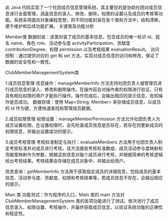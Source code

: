 此 Java 代码实现了一个社团成员信息管理系统，其主要目的是协助社团对成员信息进行全面管理，涵盖信息的录入、修改、删除，权限的设置以及成员的考核等功能。系统采用面向对象编程思想，将不同功能封装在各个类和方法中，结构清晰，便于维护和后续功能扩展。
关键类及功能分析

Member类
数据封装：该类封装了成员的基本信息，包含成员的唯一标识 id、姓名 name、角色 role、活动参与度 activityParticipation、贡献度 contributionDegree、权限 permission 以及考核结果 evaluationResult。
访问控制：通过提供对应的 get 和 set 方法，实现对成员信息的访问和修改，保证了数据的安全性和一致性。

ClubMemberManagementSystem类

1.成员信息管理
信息操作：manageMemberInfo 方法支持社团负责人或管理员进行成员信息的录入、修改和删除操作。在操作前会对操作者的权限进行验证，只有具有相应权限的用户才能执行操作。操作完成后，会输出相应的提示信息，告知操作是否成功。
数据存储：使用 Map<String, Member> 来存储成员信息，以成员的 id 作为键，方便快速查找和管理成员数据。

2.成员权限管理
权限设置：manageMemberPermission 方法允许社团负责人为成员设置权限。在设置权限时，会先检查成员信息是否存在，若存在则更新成员的权限信息，并输出设置成功的提示。

3.成员考核管理
考核标准制定与执行：evaluateMembers 方法用于社团负责人制定考核标准并对成员进行考核。该方法接收考核标准数组、成员活动参与度映射和贡献度映射作为参数，根据这些信息对每个成员进行考核，并根据简单的考核逻辑给出考核结果。考核结果会存储在成员对象中，并输出给用户。

信息查询：getMemberInfo 方法用于获取指定成员的详细信息，包括成员的基本信息、活动参与度、贡献度、权限和考核结果等。若成员信息不存在，会输出相应的提示。

Main 类
功能测试：作为程序的入口，Main 类的 main 方法对 ClubMemberManagementSystem 类的各项功能进行了测试。依次进行了成员信息录入、权限设置、考核操作，并最终获取成员信息，以验证系统功能的正确性和稳定性。
